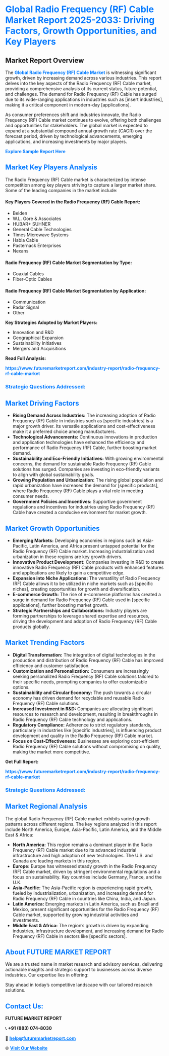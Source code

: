 <h1 style="color: #007BFF;">Global Radio Frequency (RF) Cable Market Report 2025-2033: Driving Factors, Growth Opportunities, and Key Players</h1>

<section id="overview">
<h2>Market Report Overview</h2>
<p>The <a href="https://www.futuremarketreport.com/industry-report/radio-frequency-rf-cable-market" style="color: #007BFF; text-decoration: none;"><strong>Global Radio Frequency (RF) Cable Market</strong></a> is witnessing significant growth, driven by increasing demand across various industries. This report delves into the key aspects of the Radio Frequency (RF) Cable market, providing a comprehensive analysis of its current status, future potential, and challenges. The demand for Radio Frequency (RF) Cable has surged due to its wide-ranging applications in industries such as [insert industries], making it a critical component in modern-day [applications].</p>
<p>As consumer preferences shift and industries innovate, the Radio Frequency (RF) Cable market continues to evolve, offering both challenges and opportunities for stakeholders. The global market is expected to expand at a substantial compound annual growth rate (CAGR) over the forecast period, driven by technological advancements, emerging applications, and increasing investments by major players.</p>
</section>

<section id="overview">
<p><a href="https://www.futuremarketreport.com/request-sample/reportId=75642" style="color: #007BFF; text-decoration: none;"><strong>Explore Sample Report Here</strong></a></p>
</section>

<section id="key-players">
<h2 style="color: #007BFF;">Market Key Players Analysis</h2>
<p>The Radio Frequency (RF) Cable market is characterized by intense competition among key players striving to capture a larger market share. Some of the leading companies in the market include:</p>
<h4>Key Players Covered in the Radio Frequency (RF) Cable Report:</h4>
<ul><li>Belden</li><li>W.L. Gore &amp; Associates</li><li>HUBAR+ SUHNER</li><li>General Cable Technologies</li><li>Times Microwave Systems</li><li>Habia Cable</li><li>Pasternack Enterprises</li><li>Nexans</li></ul>
<h4>Radio Frequency (RF) Cable Market Segmentation by Type:</h4>
<ul><li>Coaxial Cables</li><li>Fiber-Optic Cables</li></ul>

<h4>Radio Frequency (RF) Cable Market Segmentation by Application:</h4>
<ul><li>Communication</li><li>Radar Signal</li><li>Other</li></ul>
<p><strong>Key Strategies Adopted by Market Players:</strong></p>
<ul>
<li>Innovation and R&D</li>
<li>Geographical Expansion</li>
<li>Sustainability Initiatives</li>
<li>Mergers and Acquisitions</li>
</ul>
</section>

<section>
<p><strong>Read Full Analysis: </strong></p><a href="https://www.futuremarketreport.com/industry-report/radio-frequency-rf-cable-market" style="color: #007BFF; text-decoration: none;"><strong>https://www.futuremarketreport.com/industry-report/radio-frequency-rf-cable-market</strong></a>
<h3 style="color: #007BFF;">Strategic Questions Addressed:</h3>
</section>

<section id="driving-factors">
<h2 style="color: #007BFF;">Market Driving Factors</h2>
<ul>
<li><strong>Rising Demand Across Industries:</strong> The increasing adoption of Radio Frequency (RF) Cable in industries such as [specific industries] is a major growth driver. Its versatile applications and cost-effectiveness make it a preferred choice among manufacturers.</li>
<li><strong>Technological Advancements:</strong> Continuous innovations in production and application technologies have enhanced the efficiency and performance of Radio Frequency (RF) Cable, further boosting market demand.</li>
<li><strong>Sustainability and Eco-Friendly Initiatives:</strong> With growing environmental concerns, the demand for sustainable Radio Frequency (RF) Cable solutions has surged. Companies are investing in eco-friendly variants to align with global sustainability goals.</li>
<li><strong>Growing Population and Urbanization:</strong> The rising global population and rapid urbanization have increased the demand for [specific products], where Radio Frequency (RF) Cable plays a vital role in meeting consumer needs.</li>
<li><strong>Government Policies and Incentives:</strong> Supportive government regulations and incentives for industries using Radio Frequency (RF) Cable have created a conducive environment for market growth.</li>
</ul>
</section>

<section id="growth-opportunities">
<h2 style="color: #007BFF;">Market Growth Opportunities</h2>
<ul>
<li><strong>Emerging Markets:</strong> Developing economies in regions such as Asia-Pacific, Latin America, and Africa present untapped potential for the Radio Frequency (RF) Cable market. Increasing industrialization and urbanization in these regions are key growth drivers.</li>
<li><strong>Innovative Product Development:</strong> Companies investing in R&D to create innovative Radio Frequency (RF) Cable products with enhanced features and applications are likely to gain a competitive edge.</li>
<li><strong>Expansion into Niche Applications:</strong> The versatility of Radio Frequency (RF) Cable allows it to be utilized in niche markets such as [specific niches], creating opportunities for growth and diversification.</li>
<li><strong>E-commerce Growth:</strong> The rise of e-commerce platforms has created a surge in demand for Radio Frequency (RF) Cable used in [specific applications], further boosting market growth.</li>
<li><strong>Strategic Partnerships and Collaborations:</strong> Industry players are forming partnerships to leverage shared expertise and resources, driving the development and adoption of Radio Frequency (RF) Cable products globally.</li>
</ul>
</section>

<section id="trending-factors">
<h2 style="color: #007BFF;">Market Trending Factors</h2>
<ul>
<li><strong>Digital Transformation:</strong> The integration of digital technologies in the production and distribution of Radio Frequency (RF) Cable has improved efficiency and customer satisfaction.</li>
<li><strong>Customization and Personalization:</strong> Consumers are increasingly seeking personalized Radio Frequency (RF) Cable solutions tailored to their specific needs, prompting companies to offer customizable options.</li>
<li><strong>Sustainability and Circular Economy:</strong> The push towards a circular economy has driven demand for recyclable and reusable Radio Frequency (RF) Cable solutions.</li>
<li><strong>Increased Investment in R&D:</strong> Companies are allocating significant resources to research and development, resulting in breakthroughs in Radio Frequency (RF) Cable technology and applications.</li>
<li><strong>Regulatory Compliance:</strong> Adherence to strict regulatory standards, particularly in industries like [specific industries], is influencing product development and quality in the Radio Frequency (RF) Cable market.</li>
<li><strong>Focus on Cost-Effectiveness:</strong> Businesses are exploring cost-efficient Radio Frequency (RF) Cable solutions without compromising on quality, making the market more competitive.</li>
</ul>
</section>

<section>
<p><strong>Get Full Report: </strong></p><a href="https://www.futuremarketreport.com/industry-report/radio-frequency-rf-cable-market" style="color: #007BFF; text-decoration: none;"><strong>https://www.futuremarketreport.com/industry-report/radio-frequency-rf-cable-market</strong></a>
<h3 style="color: #007BFF;">Strategic Questions Addressed:</h3>
</section>


<section id="regional-analysis">
<h2 style="color: #007BFF;">Market Regional Analysis</h2>
<p>The global Radio Frequency (RF) Cable market exhibits varied growth patterns across different regions. The key regions analyzed in this report include North America, Europe, Asia-Pacific, Latin America, and the Middle East & Africa:</p>
<ul>
<li><strong>North America:</strong> This region remains a dominant player in the Radio Frequency (RF) Cable market due to its advanced industrial infrastructure and high adoption of new technologies. The U.S. and Canada are leading markets in this region.</li>
<li><strong>Europe:</strong> Europe has witnessed steady growth in the Radio Frequency (RF) Cable market, driven by stringent environmental regulations and a focus on sustainability. Key countries include Germany, France, and the U.K.</li>
<li><strong>Asia-Pacific:</strong> The Asia-Pacific region is experiencing rapid growth, fueled by industrialization, urbanization, and increasing demand for Radio Frequency (RF) Cable in countries like China, India, and Japan.</li>
<li><strong>Latin America:</strong> Emerging markets in Latin America, such as Brazil and Mexico, present significant opportunities for the Radio Frequency (RF) Cable market, supported by growing industrial activities and investments.</li>
<li><strong>Middle East & Africa:</strong> The region’s growth is driven by expanding industries, infrastructure development, and increasing demand for Radio Frequency (RF) Cable in sectors like [specific sectors].</li>
</ul>
</section>

<footer>
<h2 style="color: #007BFF;">About FUTURE MARKET REPORT</h2>
<p>We are a trusted name in market research and advisory services, delivering actionable insights and strategic support to businesses across diverse industries. Our expertise lies in offering:</p>

<p>Stay ahead in today’s competitive landscape with our tailored research solutions.</p>

<h2 style="color: #007BFF;">Contact Us:</h2>
<p><strong>FUTURE MARKET REPORT</strong></p>
<p>📞 <strong>+91 (883) 074-8030</strong></p>
<p>📧 <strong><a href="mailto:help@futuremarketreport.com" style="color: #007BFF;">help@futuremarketreport.com</a></strong></p>
<p>🌐 <strong><a href="https://www.futuremarketreport.com/" style="color: #007BFF;">Visit Our Website</a></strong></p>
</footer>